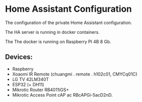 # Home Assistant Configuration

The configuration of the private Home Assistant configuration. 

The HA server is running in docker containers.

The The docker is running on Raspberry PI 4B 8 Gb.

## Devices:
- Raspberry
- Xoaomi IR Remote (chuangmi . remote . h102c01, CMYCq01C)
- LG TV 42LM340T
- ESP32 (+ DH11)
- Mikrotic Router RB4011iGS+ 
- Mikrotic Access Point cAP ac RBcAPGi-5acD2nD.



